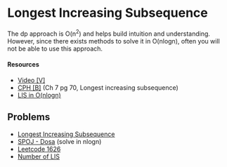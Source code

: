 # Longest Increasing Subsequence
The dp approach is O(n<sup>2</sup>) and helps build intuition and understanding. However, since there exists methods to solve it in O(nlogn), often you will not be able to use this approach.

#### Resources
* [Video [V]](https://www.youtube.com/watch?v=fV-TF4OvZpk)
* [CPH [B]](https://cses.fi/book/book.pdf#page=80) (Ch 7 pg 70, Longest increasing subsequence)
* [LIS in O(nlogn)](https://cp-algorithms.com/sequences/longest_increasing_subsequence.html)

## Problems
* [Longest Increasing Subsequence](https://leetcode.com/problems/longest-increasing-subsequence/)
* [SPOJ - Dosa](https://www.spoj.com/problems/DOSA/) (solve in nlogn)
* [Leetcode 1626](https://leetcode.com/problems/best-team-with-no-conflicts/)
* [Number of LIS](https://leetcode.com/problems/number-of-longest-increasing-subsequence/)